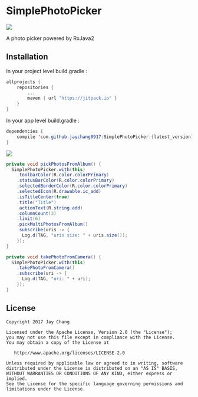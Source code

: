 # SimplePhotoPicker
[![](https://jitpack.io/v/jaychang0917/SimplePhotoPicker.svg)](https://jitpack.io/#jaychang0917/SimplePhotoPicker)

A photo picker powered by RxJava2

## Installation
In your project level build.gradle :

```java
allprojects {
    repositories {
        ...
        maven { url "https://jitpack.io" }
    }
}
```

In your app level build.gradle :

```java
dependencies {
    compile 'com.github.jaychang0917:SimplePhotoPicker:{latest_version}'
}
```
[![](https://jitpack.io/v/jaychang0917/SimplePhotoPicker.svg)](https://jitpack.io/#jaychang0917/SimplePhotoPicker)


```java
private void pickPhotosFromAlbum() {
  SimplePhotoPicker.with(this)
    .toolbarColor(R.color.colorPrimary)
    .statusBarColor(R.color.colorPrimary)
    .selectedBorderColor(R.color.colorPrimary)
    .selectedIcon(R.drawable.ic_add)
    .isTitleCenter(true)
    .title("Title")
    .actionText(R.string.add)
    .columnCount(3)
    .limit(6)
    .pickMultiPhotosFromAlbum()
    .subscribe(uris -> {
      Log.d(TAG, "uris size: " + uris.size());
    });
}

private void takePhotoFromCamera() {
  SimplePhotoPicker.with(this)
    .takePhotoFromCamera()
    .subscribe(uri -> {
      Log.d(TAG, "uri: " + uri);
    });
}
```

## License
```
Copyright 2017 Jay Chang

Licensed under the Apache License, Version 2.0 (the "License");
you may not use this file except in compliance with the License.
You may obtain a copy of the License at

   http://www.apache.org/licenses/LICENSE-2.0

Unless required by applicable law or agreed to in writing, software
distributed under the License is distributed on an "AS IS" BASIS,
WITHOUT WARRANTIES OR CONDITIONS OF ANY KIND, either express or implied.
See the License for the specific language governing permissions and
limitations under the License.
```
